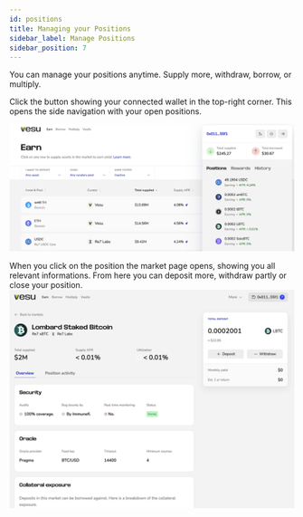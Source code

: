 ```yaml
---
id: positions
title: Managing your Positions
sidebar_label: Manage Positions
sidebar_position: 7
---
```


You can manage your positions anytime. Supply more, withdraw, borrow, or multiply.

Click the button showing your connected wallet in the top-right corner.
This opens the side navigation with your open positions. 

![positions-1.png](images/positions-1.png)


When you click on the position the market page opens, showing you all relevant informations. From here you can deposit more, withdraw partly or close your position.
![positions-2.png](images/positions-2.png)